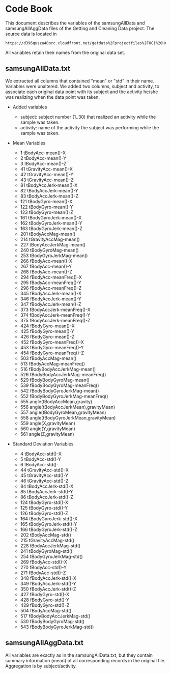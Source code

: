Code Book
=========

This document describes the variables of the samsungAllData and samsungAllAggData files of the Getting and Cleaning Data project.  The source data is located in

    https://d396qusza40orc.cloudfront.net/getdata%2Fprojectfiles%2FUCI%20HAR%20Dataset.zip

All variables retain their names from the original data set.
  
samsungAllData.txt
------------------

  We extracted all columns that contained "mean" or "std" in their name.  Variables were unaltered.
  We added two columns, subject and activity, to associate each original data point
  with its subject and the activity he/she was realizing when the data point was taken.

  * Added variables
    - subject: subject number (1..30) that realized an activity while the sample was taken.
    - activity: name of the activity the subject was performing while the sample was taken.
   
  * Mean Variables
    - 1 tBodyAcc-mean()-X
    - 2 tBodyAcc-mean()-Y
    - 3 tBodyAcc-mean()-Z
    - 41 tGravityAcc-mean()-X
    - 42 tGravityAcc-mean()-Y
    - 43 tGravityAcc-mean()-Z
    - 81 tBodyAccJerk-mean()-X
    - 82 tBodyAccJerk-mean()-Y
    - 83 tBodyAccJerk-mean()-Z
    - 121 tBodyGyro-mean()-X
    - 122 tBodyGyro-mean()-Y
    - 123 tBodyGyro-mean()-Z
    - 161 tBodyGyroJerk-mean()-X
    - 162 tBodyGyroJerk-mean()-Y
    - 163 tBodyGyroJerk-mean()-Z
    - 201 tBodyAccMag-mean()
    - 214 tGravityAccMag-mean()
    - 227 tBodyAccJerkMag-mean()
    - 240 tBodyGyroMag-mean()
    - 253 tBodyGyroJerkMag-mean()
    - 266 fBodyAcc-mean()-X
    - 267 fBodyAcc-mean()-Y
    - 268 fBodyAcc-mean()-Z
    - 294 fBodyAcc-meanFreq()-X
    - 295 fBodyAcc-meanFreq()-Y
    - 296 fBodyAcc-meanFreq()-Z
    - 345 fBodyAccJerk-mean()-X
    - 346 fBodyAccJerk-mean()-Y
    - 347 fBodyAccJerk-mean()-Z
    - 373 fBodyAccJerk-meanFreq()-X
    - 374 fBodyAccJerk-meanFreq()-Y
    - 375 fBodyAccJerk-meanFreq()-Z
    - 424 fBodyGyro-mean()-X
    - 425 fBodyGyro-mean()-Y
    - 426 fBodyGyro-mean()-Z
    - 452 fBodyGyro-meanFreq()-X
    - 453 fBodyGyro-meanFreq()-Y
    - 454 fBodyGyro-meanFreq()-Z
    - 503 fBodyAccMag-mean()
    - 513 fBodyAccMag-meanFreq()
    - 516 fBodyBodyAccJerkMag-mean()
    - 526 fBodyBodyAccJerkMag-meanFreq()
    - 529 fBodyBodyGyroMag-mean()
    - 539 fBodyBodyGyroMag-meanFreq()
    - 542 fBodyBodyGyroJerkMag-mean()
    - 552 fBodyBodyGyroJerkMag-meanFreq()
    - 555 angle(tBodyAccMean,gravity)
    - 556 angle(tBodyAccJerkMean),gravityMean)
    - 557 angle(tBodyGyroMean,gravityMean)
    - 558 angle(tBodyGyroJerkMean,gravityMean)
    - 559 angle(X,gravityMean)
    - 560 angle(Y,gravityMean)
    - 561 angle(Z,gravityMean)

  * Standard Deviation Variables
    - 4 tBodyAcc-std()-X
    - 5 tBodyAcc-std()-Y
    - 6 tBodyAcc-std()-
    - 44 tGravityAcc-std()-X
    - 45 tGravityAcc-std()-Y
    - 46 tGravityAcc-std()-Z
    - 84 tBodyAccJerk-std()-X
    - 85 tBodyAccJerk-std()-Y
    - 86 tBodyAccJerk-std()-Z
    - 124 tBodyGyro-std()-X
    - 125 tBodyGyro-std()-Y
    - 126 tBodyGyro-std()-Z
    - 164 tBodyGyroJerk-std()-X
    - 165 tBodyGyroJerk-std()-Y
    - 166 tBodyGyroJerk-std()-Z
    - 202 tBodyAccMag-std()
    - 215 tGravityAccMag-std()
    - 228 tBodyAccJerkMag-std()
    - 241 tBodyGyroMag-std()
    - 254 tBodyGyroJerkMag-std()
    - 269 fBodyAcc-std()-X
    - 270 fBodyAcc-std()-Y
    - 271 fBodyAcc-std()-Z
    - 348 fBodyAccJerk-std()-X
    - 349 fBodyAccJerk-std()-Y
    - 350 fBodyAccJerk-std()-Z
    - 427 fBodyGyro-std()-X
    - 428 fBodyGyro-std()-Y
    - 429 fBodyGyro-std()-Z
    - 504 fBodyAccMag-std()
    - 517 fBodyBodyAccJerkMag-std()
    - 530 fBodyBodyGyroMag-std()
    - 543 fBodyBodyGyroJerkMag-std()

samsungAllAggData.txt
---------------------

All variables are exactly as in the samsungAllData.txt, but they contain summary information (mean) of all corresponding records in the original file.  Aggregation is by subject/activity.
